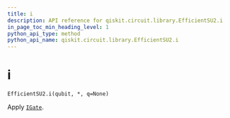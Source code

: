 ```yaml
---
title: i
description: API reference for qiskit.circuit.library.EfficientSU2.i
in_page_toc_min_heading_level: 1
python_api_type: method
python_api_name: qiskit.circuit.library.EfficientSU2.i
---
```


# i

<span id="qiskit.circuit.library.EfficientSU2.i" />

`EfficientSU2.i(qubit, *, q=None)`

Apply [`IGate`](qiskit.circuit.library.IGate "qiskit.circuit.library.IGate").

